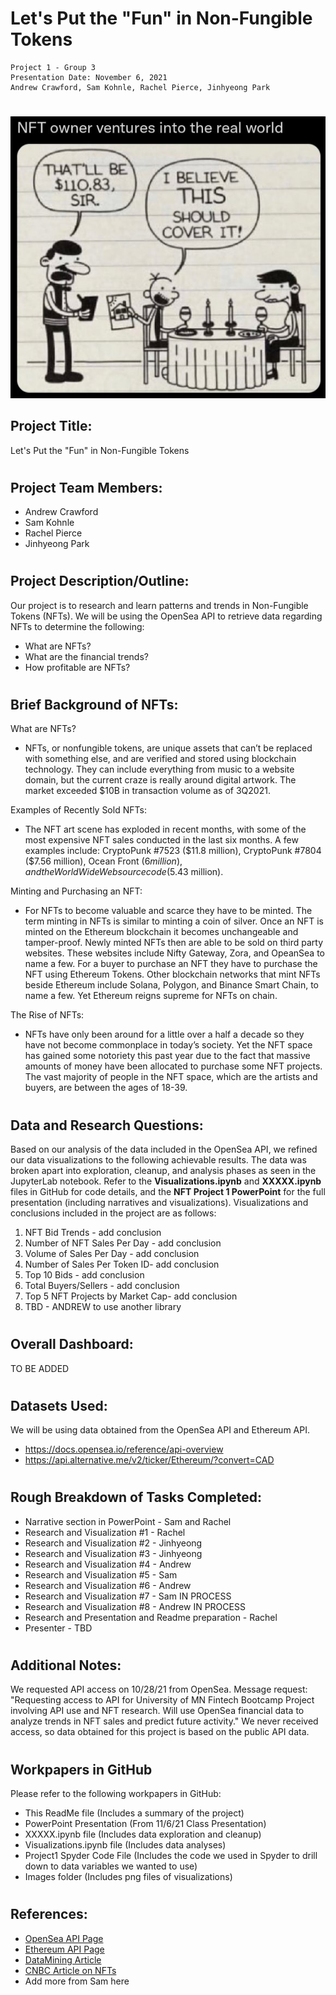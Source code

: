 # **Let's Put the "Fun" in Non-Fungible Tokens**

```
Project 1 - Group 3
Presentation Date: November 6, 2021
Andrew Crawford, Sam Kohnle, Rachel Pierce, Jinhyeong Park
```
#

![image](./images/NFT_comic.png)

## Project Title:
Let's Put the "Fun" in Non-Fungible Tokens

#

## Project Team Members:
- Andrew Crawford
- Sam Kohnle
- Rachel Pierce
- Jinhyeong Park

#

## Project Description/Outline:

Our project is to research and learn patterns and trends in Non-Fungible Tokens (NFTs).  We will be using the OpenSea API to retrieve data regarding NFTs to determine the following:
- What are NFTs?
- What are the financial trends?
- How profitable are NFTs?

#

## Brief Background of NFTs:
What are NFTs?
- NFTs, or nonfungible tokens, are unique assets that can’t be replaced with something else, and are verified and stored using blockchain technology.  They can include everything from music to a website domain, but the current craze is really around digital artwork. The market exceeded $10B in transaction volume as of 3Q2021.

Examples of Recently Sold NFTs:
- The NFT art scene has exploded in recent months, with some of the most expensive NFT sales conducted in the last six months.  A few examples include: CryptoPunk #7523 ($11.8 million), CryptoPunk #7804 ($7.56 million), Ocean Front ($6 million), and the World Wide Web source code ($5.43 million).

Minting and Purchasing an NFT:
- For NFTs to become valuable and scarce they have to be minted. The term minting in NFTs is similar to minting a coin of silver. Once an NFT is minted on the Ethereum blockchain it becomes unchangeable and tamper-proof. Newly minted NFTs then are able to be sold on third party websites. These websites include Nifty Gateway, Zora, and OpeanSea to name a few.  For a buyer to purchase an NFT they have to purchase the NFT using Ethereum Tokens.  Other blockchain networks that mint NFTs beside Ethereum include Solana, Polygon, and Binance Smart Chain, to name a few. Yet Ethereum reigns supreme for NFTs on chain.

The Rise of NFTs:
- NFTs have only been around for a little over a half a decade so they have not become commonplace in today’s society. Yet the NFT space has gained some notoriety this past year due to the fact that massive amounts of money have been allocated to purchase some NFT projects. The vast majority of people in the NFT space, which are the artists and buyers, are between the ages of 18-39.
#

##  Data and Research Questions:
Based on our analysis of the data included in the OpenSea API, we refined our data visualizations to the following achievable results.  The data was broken apart into exploration, cleanup, and analysis phases as seen in the JupyterLab notebook.  Refer to the **Visualizations.ipynb** and **XXXXX.ipynb** files in GitHub for code details, and the **NFT Project 1 PowerPoint** for the full presentation (including narratives and visualizations).  Visualizations and conclusions included in the project are as follows:
1. NFT Bid Trends - add conclusion
2. Number of NFT Sales Per Day - add conclusion
1. Volume of Sales Per Day - add conclusion
2. Number of Sales Per Token ID- add conclusion
2. Top 10 Bids - add conclusion
1. Total Buyers/Sellers - add conclusion
2. Top 5 NFT Projects by Market Cap- add conclusion
1. TBD - ANDREW to use another library

#

## Overall Dashboard:
TO BE ADDED

#

## Datasets Used:
We will be using data obtained from the OpenSea API and Ethereum API.
- https://docs.opensea.io/reference/api-overview
- https://api.alternative.me/v2/ticker/Ethereum/?convert=CAD

#

## Rough Breakdown of Tasks Completed:
- Narrative section in PowerPoint - Sam and Rachel
- Research and Visualization #1 - Rachel
- Research and Visualization #2 - Jinhyeong
- Research and Visualization #3 - Jinhyeong
- Research and Visualization #4 - Andrew
- Research and Visualization #5 - Sam
- Research and Visualization #6 - Andrew
- Research and Visualization #7 - Sam IN PROCESS
- Research and Visualization #8 - Andrew IN PROCESS
- Research and Presentation and Readme preparation - Rachel
- Presenter -  TBD
#

## Additional Notes:
We requested API access on 10/28/21 from OpenSea.  Message request: "Requesting access to API for University of MN Fintech Bootcamp Project involving API use and NFT research.  Will use OpenSea financial data to analyze trends in NFT sales and predict future activity."  We never received access, so data obtained for this project is based on the public API data.

#

## Workpapers in GitHub
Please refer to the following workpapers in GitHub:
- This ReadMe file (Includes a summary of the project)
- PowerPoint Presentation (From 11/6/21 Class Presentation)
- XXXXX.ipynb file (Includes data exploration and cleanup)
- Visualizations.ipynb file (Includes data analyses)
- Project1 Spyder Code File (Includes the code we used in Spyder to drill down to data variables we wanted to use)
- Images folder (Includes png files of visualizations)
#


## References:

- [OpenSea API Page](https://docs.opensea.io/reference/api-overview)
- [Ethereum API Page](https://api.alternative.me/v2/ticker/Ethereum/?convert=CAD)
- [DataMining Article](http://adilmoujahid.com/posts/2021/06/data-mining-meebits-nfts-python-opensea/)
- [CNBC Article on NFTs](https://www.cnbc.com/2021/10/16/what-are-nfts-heres-what-you-need-to-know-about-non-fungible-tokens.html)
- Add more from Sam here